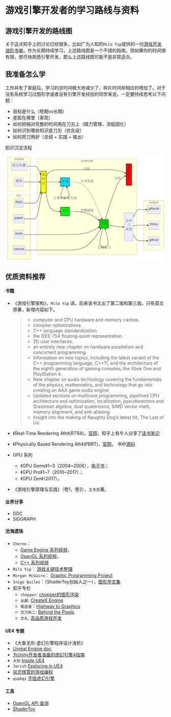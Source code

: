 # 游戏引擎开发者的学习路线与资料

## 游戏引擎开发的路线图
关于这点知乎上的讨论已经很多，比如广为人知的`Milo Yip`提供的一份[游戏开发进阶书单](https://github.com/miloyip/game-programmer)。作为长期持续学习，上述路线图是一个不错的指南。但如果你的时间很有限，想尽快熟悉引擎开发，那么上述路线图可能不是非常适合。

## 我准备怎么学

工作并有了家庭后，学习的总时间极大地减少了，碎片时间却相应的增加了。对于没有系统学习过图形学或者没有引擎开发经验的同学来说，一定要持续思考以下问题：
- 目标是什么（短期vs长期）
- 差距在哪里（客观）
- 如何把相对完整的时间用在刀刃上（精力管理，流程固化）
- 如何识别哪些知识是刀刃（优先级）
- 如何把刀用好（总结 + 实践 + 输出）


知识沉淀流程

![](../assets/leaning_pipeline.png)

## 优质资料推荐

#### 书籍
- 《游戏引擎架构》，`Milo Yip` 译。后来该书又出了第二版和第三版，只有英文原著，新增内容如下。
  > - computer and CPU hardware and memory caches.
  > - compiler optimizations.
  > - C++ language standardization.
  > - the IEEE-754 floating-point representation.
  > - 2D user interfaces.
  > - an entirely new chapter on hardware parallelism and concurrent programming.
  > - Information on new topics, including the latest variant of the C++ programming language, C++11, and the architecture of the eighth generation of gaming consoles, the Xbox One and PlayStation 4.
  > - New chapter on audio technology covering the fundamentals of the physics, mathematics, and technology that go into creating an AAA game audio engine.
  > - Updated sections on multicore programming, pipelined CPU architecture and optimization, localization, pseudovectors and Grassman algebra, dual quaternions, SIMD vector math, memory alignment, and anti-aliasing.
  > - Insight into the making of Naughty Dog’s latest hit, The Last of Us.

- 《Real-Time Rendering 4th》(RTR4)，[官网](http://www.realtimerendering.com/)，知乎上有牛人分享了[读书笔记](https://www.zhihu.com/column/game-programming)
- 《Physically Based Rendering 4th》(PBRT)，[官网](https://www.pbrt.org/)， 书中[源码](https://github.com/mmp/pbrt-v4)

- GPU 系列
  - 《GPU Gems》1~3（2004~2006），[电子书](https://developer.nvidia.com/gpugems/gpugems/foreword)；
  - 《GPU Pro》1~7（2010~2017）；
  - 《GPU Zen》（2017）。

- 《游戏引擎原理与实践》（卷1，卷2），`王东哲`著。

#### 业界分享
- GDC
- SIGGRAPH

#### 沧海遗珠
- `Cherno`： 
  - [Game Engine 系列视频](https://www.youtube.com/playlist?list=PLlrATfBNZ98dC-V-N3m0Go4deliWHPFwT)，
  - [OpenGL 系列视频](https://www.youtube.com/watch?v=W3gAzLwfIP0&list=PLlrATfBNZ98foTJPJ_Ev03o2oq3-GGOS2&index=1)，
  - [C++ 系列视频](https://www.youtube.com/playlist?list=PLlrATfBNZ98dudnM48yfGUldqGD0S4FFb)
- `Milo Yip`： [游戏关键技术整理](http://gamextech.org/)
- `Morgan McGuire`： [Graphic Programming Project](http://graphicscodex.com/projects/projects/)
- `Inigo Quilez`：（ShaderToy创始人之一），[图形学文集](https://www.iquilezles.org/www/index.htm)
- 知乎专栏
  - `chopper`: [chopper的图形渲染](https://www.zhihu.com/column/chopper-rendering)
  - `丛越`: [CreateX Engine](https://www.zhihu.com/column/CreateXEngine)
  - `叛逆者`：[Highway to Graphics](https://www.zhihu.com/column/highwaytographics)
  - `文刀秋二`: [Behind the Pixels](https://www.zhihu.com/column/behindthepixels)
  - `文礼`: [高品质游戏开发](https://www.zhihu.com/column/c_119702958)

#### UE4 专题
- 《大象无形·虚幻引擎程序设计浅析》
- [Unreal Engine doc](https://docs.unrealengine.com/en-US/index.html)
- [为Unity开发者准备的虚幻引擎4指南](https://docs.unrealengine.com/zh-CN/Basics/UnrealEngineForUnityDevs/index.html)
- `大钊` [Inside UE4](https://www.zhihu.com/column/insideue4)
- `Jerish` [Exploring in UE4](https://www.zhihu.com/column/c_164452593)
- [风恋残雪的游戏编程](https://www.zhihu.com/column/c_154899362)
- `quabqi` [手摇虚幻引擎](https://zhuanlan.zhihu.com/p/362377941)

#### 工具
- [OpenGL API 查询](http://docs.gl/)
- [ShaderToy](https://www.shadertoy.com/)